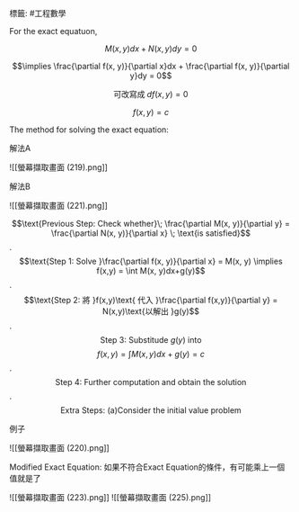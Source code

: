 標籤: #工程數學 

For the exact equatuon, 

$$M(x, y)dx + N(x,y)dy = 0$$

$$\implies \frac{\partial f(x, y)}{\partial x}dx + \frac{\partial f(x, y)}{\partial y}dy = 0$$

$$\text{可改寫成} \; df(x, y) = 0$$

$$f(x, y) = c$$

The method for solving the exact equation:

解法A

![[螢幕擷取畫面 (219).png]]

解法B

![[螢幕擷取畫面 (221).png]]

$$\text{Previous Step: Check whether}\; \frac{\partial M(x, y)}{\partial y} = \frac{\partial N(x, y)}{\partial x} \; \text{is satisfied}$$
.
$$\text{Step 1: Solve }\frac{\partial f(x, y)}{\partial x} = M(x, y) \implies f(x,y) = \int M(x, y)dx+g(y)$$
.
$$\text{Step 2: 將 }f(x,y)\text{ 代入 }\frac{\partial f(x,y)}{\partial y} = N(x,y)\text{以解出 }g(y)$$
.
$$\text{Step 3: Substitude }g(y) \text{ into}$$
$$f(x,y) = \int M(x,y)dx + g(y) = c$$
.
$$\text{Step 4: Further computation and obtain the solution}$$
.
$$\text{Extra Steps: (a)Consider the initial value problem}$$

例子

![[螢幕擷取畫面 (220).png]]

Modified Exact Equation: 如果不符合Exact Equation的條件，有可能乘上一個值就是了

![[螢幕擷取畫面 (223).png]]
![[螢幕擷取畫面 (225).png]]
